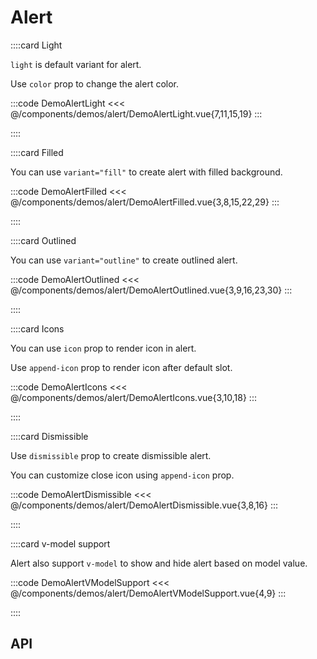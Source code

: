 <script lang="ts" setup>
import api from '@anu/component-meta/AAlert.json'
</script>

# Alert

<!-- 👉 Light -->
::::card Light

`light` is default variant for alert.

Use `color` prop to change the alert color.

:::code DemoAlertLight
<<< @/components/demos/alert/DemoAlertLight.vue{7,11,15,19}
:::

::::

<!-- 👉 Filled -->
::::card Filled

You can use `variant="fill"` to create alert with filled background.

:::code DemoAlertFilled
<<< @/components/demos/alert/DemoAlertFilled.vue{3,8,15,22,29}
:::

::::

<!-- 👉 Outlined -->
::::card Outlined

You can use `variant="outline"` to create outlined alert.

:::code DemoAlertOutlined
<<< @/components/demos/alert/DemoAlertOutlined.vue{3,9,16,23,30}
:::

::::

<!-- 👉 Icons -->
::::card Icons

You can use `icon` prop to render icon in alert.

Use `append-icon` prop to render icon after default slot.

:::code DemoAlertIcons
<<< @/components/demos/alert/DemoAlertIcons.vue{3,10,18}
:::

::::

<!-- 👉 Dismissible -->
::::card Dismissible

Use `dismissible` prop to create dismissible alert.

You can customize close icon using `append-icon` prop.

:::code DemoAlertDismissible
<<< @/components/demos/alert/DemoAlertDismissible.vue{3,8,16}
:::

::::

<!-- 👉 v-model support -->
::::card v-model support

Alert also support `v-model` to show and hide alert based on model value.

:::code DemoAlertVModelSupport
<<< @/components/demos/alert/DemoAlertVModelSupport.vue{4,9}
:::

::::

<!-- 👉 API -->
## API

<Api :api="api"></Api>
